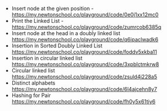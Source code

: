 - Insert node at the given position - https://my.newtonschool.co/playground/code/0e0j1xx12mc0
- Print the Linked List - https://my.newtonschool.co/playground/code/zumrcob6385q
- Insert node at the head in a doubly linked list https://my.newtonschool.co/playground/code/q6ipaclwadk6
- Insertion in Sorted Doubly Linked List https://my.newtonschool.co/playground/code/foddv5xkba11
- Insertion in circular linked list https://my.newtonschool.co/playground/code/3xpblctmkrw8
- Circular linked list https://my.newtonschool.co/playground/code/zsuld4j228a5
- Distinct alphabets https://my.newtonschool.co/playground/code/6l4ajcehn8y7
- Hashing for Pair https://my.newtonschool.co/playground/code/fh0y5x61tiy6